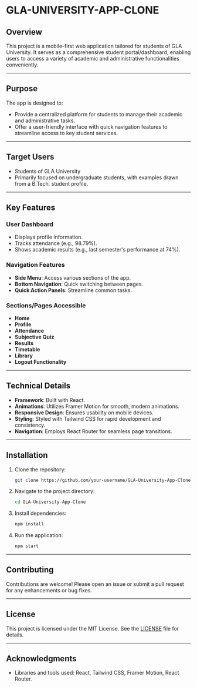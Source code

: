 # GLA-UNIVERSITY-APP-CLONE

## Overview

This project is a mobile-first web application tailored for students of GLA University. It serves as a comprehensive student portal/dashboard, enabling users to access a variety of academic and administrative functionalities conveniently.

---

## Purpose

The app is designed to:

- Provide a centralized platform for students to manage their academic and administrative tasks.
- Offer a user-friendly interface with quick navigation features to streamline access to key student services.

---

## Target Users

- Students of GLA University
- Primarily focused on undergraduate students, with examples drawn from a B.Tech. student profile.

---

## Key Features

### User Dashboard

- Displays profile information.
- Tracks attendance (e.g., 98.79%).
- Shows academic results (e.g., last semester's performance at 74%).

### Navigation Features

- **Side Menu**: Access various sections of the app.
- **Bottom Navigation**: Quick switching between pages.
- **Quick Action Panels**: Streamline common tasks.

### Sections/Pages Accessible

- **Home**
- **Profile**
- **Attendance**
- **Subjective Quiz**
- **Results**
- **Timetable**
- **Library**
- **Logout Functionality**

---

## Technical Details

- **Framework**: Built with React.
- **Animations**: Utilizes Framer Motion for smooth, modern animations.
- **Responsive Design**: Ensures usability on mobile devices.
- **Styling**: Styled with Tailwind CSS for rapid development and consistency.
- **Navigation**: Employs React Router for seamless page transitions.

---

## Installation

1. Clone the repository:
   ```bash
   git clone https://github.com/your-username/GLA-University-App-Clone.git
   ```
2. Navigate to the project directory:
   ```bash
   cd GLA-University-App-Clone
   ```
3. Install dependencies:
   ```bash
   npm install
   ```
4. Run the application:
   ```bash
   npm start
   ```

---

## Contributing

Contributions are welcome! Please open an issue or submit a pull request for any enhancements or bug fixes.

---

## License

This project is licensed under the MIT License. See the [LICENSE](LICENSE) file for details.

---

## Acknowledgments

<!-- - Thanks to GLA University for inspiring the project. -->

- Libraries and tools used: React, Tailwind CSS, Framer Motion, React Router.
